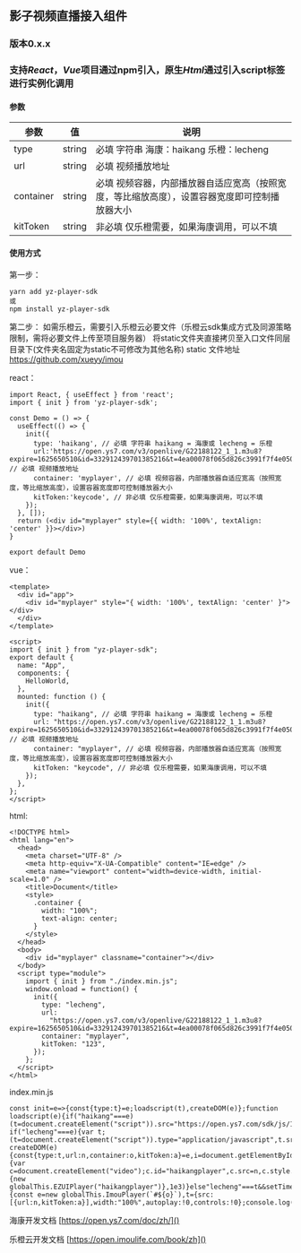 ## 影子视频直播接入组件

### 版本0.x.x

### 支持*React*，*Vue*项目通过npm引入，原生*Html*通过引入script标签进行实例化调用

#### 参数

| 参数 | 值 |  说明 |
| ------- | ------- | ------- |
|       type  |   string      |必填 字符串 海康：haikang   乐橙：lecheng |
|       url  |   string      |必填 视频播放地址 |
|       container  |   string      |必填  视频容器，内部播放器自适应宽高（按照宽度，等比缩放高度），设置容器宽度即可控制播放器大小|
|       kitToken  |   string      |非必填  仅乐橙需要，如果海康调用，可以不填|


#### 使用方式
第一步：
```
yarn add yz-player-sdk
或
npm install yz-player-sdk
```
第二步：
如需乐橙云，需要引入乐橙云必要文件（乐橙云sdk集成方式及同源策略限制，需将必要文件上传至项目服务器）
将static文件夹直接拷贝至入口文件同层目录下(文件夹名固定为static不可修改为其他名称)
static 文件地址 https://github.com/xueyy/imou

react：
```
import React, { useEffect } from 'react';
import { init } from 'yz-player-sdk';

const Demo = () => {
  useEffect(() => {
    init({
      type: 'haikang', // 必填 字符串 haikang = 海康或 lecheng = 乐橙
      url:'https://open.ys7.com/v3/openlive/G22188122_1_1.m3u8?expire=1625650510&id=332912439701385216&t=4ea00078f065d826c3991f7f4e050eef20d992c265795113e53c46c511222fa3&ev=100', // 必填 视频播放地址
      container: 'myplayer', // 必填 视频容器，内部播放器自适应宽高（按照宽度，等比缩放高度），设置容器宽度即可控制播放器大小
      kitToken:'keycode', // 非必填 仅乐橙需要，如果海康调用，可以不填
    });
  }, []);
  return (<div id="myplayer" style={{ width: '100%', textAlign: 'center' }}></div>)
}

export default Demo
```

vue：

```
<template>
  <div id="app">
    <div id="myplayer" style="{ width: '100%', textAlign: 'center' }"></div>
  </div>
</template>

<script>
import { init } from "yz-player-sdk";
export default {
  name: "App",
  components: {
    HelloWorld,
  },
  mounted: function () {
    init({
      type: "haikang", // 必填 字符串 haikang = 海康或 lecheng = 乐橙
      url: "https://open.ys7.com/v3/openlive/G22188122_1_1.m3u8?expire=1625650510&id=332912439701385216&t=4ea00078f065d826c3991f7f4e050eef20d992c265795113e53c46c511222fa3&ev=100", // 必填 视频播放地址
      container: "myplayer", // 必填 视频容器，内部播放器自适应宽高（按照宽度，等比缩放高度），设置容器宽度即可控制播放器大小
      kitToken: "keycode", // 非必填 仅乐橙需要，如果海康调用，可以不填
    });
  },
};
</script>

```
html:


```
<!DOCTYPE html>
<html lang="en">
  <head>
    <meta charset="UTF-8" />
    <meta http-equiv="X-UA-Compatible" content="IE=edge" />
    <meta name="viewport" content="width=device-width, initial-scale=1.0" />
    <title>Document</title>
    <style>
      .container {
        width: "100%";
        text-align: center;
      }
    </style>
  </head>
  <body>
    <div id="myplayer" classname="container"></div>
  </body>
  <script type="module">
    import { init } from "./index.min.js";
    window.onload = function() {
      init({
        type: "lecheng",
        url:
          "https://open.ys7.com/v3/openlive/G22188122_1_1.m3u8?expire=1625650510&id=332912439701385216&t=4ea00078f065d826c3991f7f4e050eef20d992c265795113e53c46c511222fa3&ev=100",
        container: "myplayer",
        kitToken: "123",
      });
    };
  </script>
</html>
```
index.min.js

```
const init=e=>{const{type:t}=e;loadscript(t),createDOM(e)};function loadscript(e){if("haikang"===e)(t=document.createElement("script")).src="https://open.ys7.com/sdk/js/1.4/ezuikit.js",document.body.appendChild(t);else if("lecheng"===e){var t;(t=document.createElement("script")).type="application/javascript",t.src="https://cdn.jsdelivr.net/gh/xueyy/imou@master/PlayerManager.js",document.body.appendChild(t)}}function createDOM(e){const{type:t,url:n,container:o,kitToken:a}=e,i=document.getElementById(o);if("haikang"===t){var c=document.createElement("video");c.id="haikangplayer",c.src=n,c.style.width="100%",c.controls="controls",i.appendChild(c),setTimeout(()=>{new globalThis.EZUIPlayer("haikangplayer")},1e3)}else"lecheng"===t&&setTimeout(()=>{const e=new globalThis.ImouPlayer(`#${o}`),t={src:[{url:n,kitToken:a}],width:"100%",autoplay:!0,controls:!0};console.log("params",t),e.setup(t)},1e3)}export{init};
```


海康开发文档
[https://open.ys7.com/doc/zh/]()

乐橙云开发文档
[https://open.imoulife.com/book/zh]()
